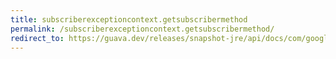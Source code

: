 ```yaml
---
title: subscriberexceptioncontext.getsubscribermethod
permalink: /subscriberexceptioncontext.getsubscribermethod/
redirect_to: https://guava.dev/releases/snapshot-jre/api/docs/com/google/common/eventbus/SubscriberExceptionContext.html#getSubscriberMethod--
---
```

